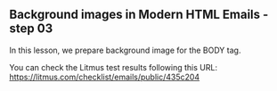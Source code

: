 ## Background images in Modern HTML Emails - step 03

In this lesson, we prepare background image for the BODY tag.

You can check the Litmus test results following this URL:
https://litmus.com/checklist/emails/public/435c204